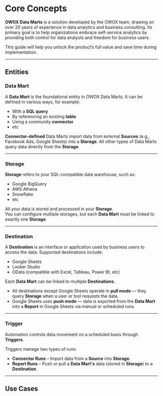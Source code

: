 # Core Concepts

**OWOX Data Marts** is a solution developed by the OWOX team, drawing on over 20 years of experience in data analytics and business consulting. Its primary goal is to help organizations embrace self-service analytics by providing both control for data analysts and freedom for business users.

This guide will help you unlock the product’s full value and save time during implementation.

---
## Entities
### Data Mart

A **Data Mart** is the foundational entity in OWOX Data Marts. It can be defined in various ways, for example:

- With a **SQL query**
- By referencing an existing **table**
- Using a community **connector**
- etc


**Connector-defined** Data Marts import data from external **Sources** (e.g., Facebook Ads, Google Sheets) into a **Storage**.
All other types of Data Marts query data directly from the **Storage**.

---

### Storage

**Storage** refers to your SQL-compatible data warehouse, such as:

- Google BigQuery
- AWS Athena
- Snowflake
- etc

All your data is stored and processed in your **Storage**.  
You can configure multiple storages, but each **Data Mart** must be linked to exactly one **Storage**.

---

### Destination

A **Destination** is an interface or application used by business users to access the data. Supported destinations include:

- Google Sheets
- Looker Studio
- OData (compatible with Excel, Tableau, Power BI, etc)

Each **Data Mart** can be linked to multiple **Destinations**.

- All destinations except Google Sheets operate in **pull mode** — they query **Storage** when a user or tool requests the data.  
- Google Sheets uses **push mode** — data is exported from the **Data Mart** into a **Report** in Google Sheets via manual or scheduled runs.

---

### Trigger

Automation controls data movement on a scheduled basis through **Triggers**.

Triggers manage two types of runs:
- **Connector Runs** – Import data from a **Source** into **Storage**.  
- **Report Runs** – Push or pull a **Data Mart's** data (stored in **Storage**) to a **Destination**.

---

## Use Cases
